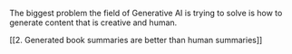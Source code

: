 The biggest problem the field of Generative AI is trying to solve is how to generate content that is creative and human.

[[2. Generated book summaries are better than human summaries]]